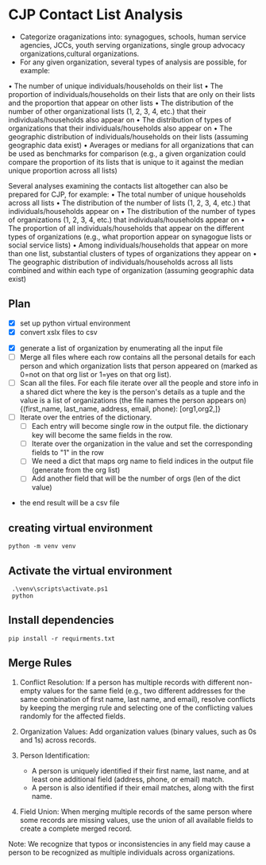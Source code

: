 # CJP Contact List Analysis

* Categorize oraganizations into: synagogues, schools, human service agencies, JCCs, youth 
  serving organizations, single group advocacy organizations,cultural organizations.
* For any given organization, several types of analysis are possible, for example:

 • The number of unique individuals/households on their list
 • The proportion of individuals/households on their lists that are only on their lists and the 
 proportion that appear on other lists
 • The distribution of the number of other organizational lists (1, 2, 3, 4, etc.) that their 
 individuals/households also appear on
 • The distribution of types of organizations that their individuals/households also appear on
 • The geographic distribution of individuals/households on their lists (assuming geographic 
 data exist)
 • Averages or medians for all organizations that can be used as benchmarks for comparison (e.g.,
 a given organization could compare the proportion of its lists that is unique to it against the
 median unique proportion across all lists)
 
Several analyses examining the contacts list altogether can also be prepared for CJP, for example:
 • The total number of unique households across all lists
 • The distribution of the number of lists (1, 2, 3, 4, etc.) that individuals/households appear on
 • The distribution of the number of types of organizations (1, 2, 3, 4, etc.) that 
 individuals/households appear on
 • The proportion of all individuals/households that appear on the different types of 
 organizations (e.g., what proportion appear on synagogue lists or social service lists)
 • Among individuals/households that appear on more than one list, substantial clusters of types 
 of organizations they appear on
 • The geographic distribution of individuals/households across all lists combined and within 
 each type of organization (assuming geographic data exist)
## Plan
* [x] set up python virtual environment
* [x] convert xslx files to csv
- [x] generate a list of organization by enumerating all the input file
- [ ] Merge all files where each row contains all the personal details for each person and 
 which organization lists that person appeared on (marked as 0=not on that org list or 1=yes on 
  that org list). 
- [ ] Scan all the files. For each file iterate over all the people and store info in a shared dict 
  where the key is the person's details as a tuple and the value is a list of organizations (the 
  file names the person appears on)  
{(first_name, last_name, address, email, phone): [org1,org2,]}
- [ ] Iterate over the entries of the dictionary. 
  - [ ] Each entry will become single row in the output file. the dictionary key will become the 
    same fields in the row. 
  - [ ] Iterate over the organization in the value and set the corresponding fields to "1" in 
    the row
  - [ ] We need a dict that maps org name to field indices in the output file (generate from the 
    org list)
  - [ ] Add another field that will be the number of orgs (len of the dict value)
- the end result will be a csv file 

## creating virtual environment
 ```
 python -m venv venv
 ```
## Activate the virtual environment
```
 .\venv\scripts\activate.ps1
 python
```
## Install dependencies
```
pip install -r requirments.txt
```

## Merge Rules

1. Conflict Resolution: If a person has multiple records with different non-empty values for the 
same field (e.g., two different addresses for the same combination of first name, last name, and email), resolve conflicts by keeping the merging rule and selecting one of the conflicting values randomly for the affected fields.

2. Organization Values: Add organization values (binary values, such as 0s and 1s) across records.

3. Person Identification:

    - A person is uniquely identified if their first name, last name, and at least one additional 
   field (address, phone, or email) match.
    - A person is also identified if their email matches, along with the first name.
4. Field Union: When merging multiple records of the same person where some records are missing 
      values, use the union of all available fields to create a complete merged record.

Note: We recognize that typos or inconsistencies in any field may cause a person to be recognized as multiple individuals across organizations.


